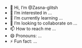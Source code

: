 - 👋 Hi, I’m @Zasna-glitsh
- 👀 I’m interested in ...
- 🌱 I’m currently learning ...
- 💞️ I’m looking to collaborate on ...
- 📫 How to reach me ...
- 😄 Pronouns: ...
- ⚡ Fun fact: ...

<!---
Zasna-glitsh/Zasna-glitsh is a ✨ special ✨ repository because its `README.md` (this file) appears on your GitHub profile.
You can click the Preview link to take a look at your changes.
--->

